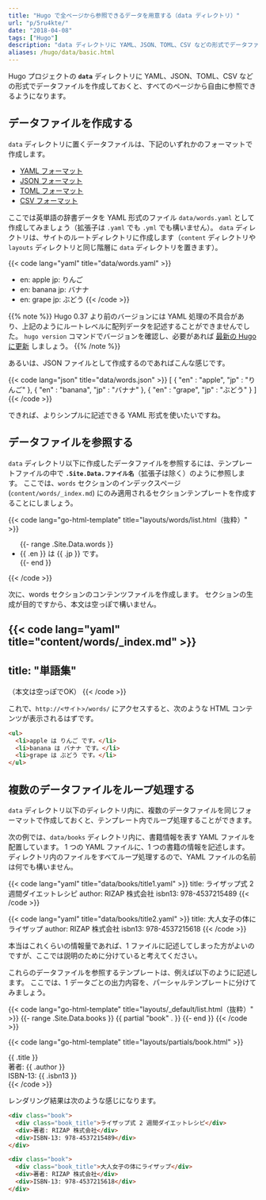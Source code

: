 ```yaml
---
title: "Hugo で全ページから参照できるデータを用意する（data ディレクトリ）"
url: "p/5ru4kte/"
date: "2018-04-08"
tags: ["Hugo"]
description: "data ディレクトリに YAML、JSON、TOML、CSV などの形式でデータファイルを作成しておくと、すべてのページから自由に参照できるようになります。"
aliases: /hugo/data/basic.html
---
```


Hugo プロジェクトの __`data`__ ディレクトリに YAML、JSON、TOML、CSV などの形式でデータファイルを作成しておくと、すべてのページから自由に参照できるようになります。

データファイルを作成する
----

`data` ディレクトリに置くデータファイルは、下記のいずれかのフォーマットで作成します。

- [YAML フォーマット](https://yaml.org/spec/)
- [JSON フォーマット](https://json-spec.readthedocs.io/)
- [TOML フォーマット](https://github.com/toml-lang/toml/)
- [CSV フォーマット](https://tools.ietf.org/html/rfc4180)

ここでは英単語の辞書データを YAML 形式のファイル `data/words.yaml` として作成してみましょう（拡張子は `.yaml` でも `.yml` でも構いません）。
`data` ディレクトリは、サイトのルートディレクトリに作成します（`content` ディレクトリや `layouts` ディレクトリと同じ階層に `data` ディレクトリを置きます）。

{{< code lang="yaml" title="data/words.yaml" >}}
- en: apple
  jp: りんご
- en: banana
  jp: バナナ
- en: grape
  jp: ぶどう
{{< /code >}}

{{% note %}}
Hugo 0.37 より前のバージョンには YAML 処理の不具合があり、上記のようにルートレベルに配列データを記述することができませんでした。
`hugo version` コマンドでバージョンを確認し、必要があれば [最新の Hugo に更新](/p/r8ufyk5/) しましょう。
{{% /note %}}

あるいは、JSON ファイルとして作成するのであればこんな感じです。

{{< code lang="json" title="data/words.json" >}}
[
  { "en" : "apple", "jp" : "りんご" },
  { "en" : "banana", "jp" : "バナナ" },
  { "en" : "grape", "jp" : "ぶどう" }
]
{{< /code >}}

できれば、よりシンプルに記述できる YAML 形式を使いたいですね。


データファイルを参照する
----

`data` ディレクトリ以下に作成したデータファイルを参照するには、テンプレートファイルの中で __`.Site.Data.ファイル名`__（拡張子は除く）のように参照します。
ここでは、`words` セクションのインデックスページ (`content/words/_index.md`) にのみ適用されるセクションテンプレートを作成することにしましょう。

{{< code lang="go-html-template" title="layouts/words/list.html（抜粋）" >}}
<ul>
  {{- range .Site.Data.words }}
  <li>{{ .en }} は {{ .jp }} です。</li>
  {{- end }}
</ul>
{{< /code >}}

次に、words セクションのコンテンツファイルを作成します。
セクションの生成が目的ですから、本文は空っぽで構いません。

{{< code lang="yaml" title="content/words/_index.md" >}}
---
title: "単語集"
---

（本文は空っぽでOK）
{{< /code >}}

これで、`http://<サイト>/words/` にアクセスすると、次のような HTML コンテンツが表示されるはずです。

```html
<ul>
  <li>apple は りんご です。</li>
  <li>banana は バナナ です。</li>
  <li>grape は ぶどう です。</li>
</ul>
```


複数のデータファイルをループ処理する
----

`data` ディレクトリ以下のディレクトリ内に、複数のデータファイルを同じフォーマットで作成しておくと、テンプレート内でループ処理することができます。

次の例では、`data/books` ディレクトリ内に、書籍情報を表す YAML ファイルを配置しています。
1 つの YAML ファイルに、1 つの書籍の情報を記述します。
ディレクトリ内のファイルをすべてループ処理するので、YAML ファイルの名前は何でも構いません。

{{< code lang="yaml" title="data/books/title1.yaml" >}}
title: ライザップ式 2 週間ダイエットレシピ
author: RIZAP 株式会社
isbn13: 978-4537215489
{{< /code >}}

{{< code lang="yaml" title="data/books/title2.yaml" >}}
title: 大人女子の体にライザップ
author: RIZAP 株式会社
isbn13: 978-4537215618
{{< /code >}}

本当はこれくらいの情報量であれば、1 ファイルに記述してしまった方がよいのですが、ここでは説明のために分けていると考えてください。

これらのデータファイルを参照するテンプレートは、例えば以下のように記述します。
ここでは、1 データごとの出力内容を、パーシャルテンプレートに分けてみましょう。

{{< code lang="go-html-template" title="layouts/_default/list.html（抜粋）" >}}
{{- range .Site.Data.books }}
  {{ partial "book" . }}
{{- end }}
{{< /code >}}

{{< code lang="go-html-template" title="layouts/partials/book.html" >}}
<div class="book">
  <div class="book_title">{{ .title }}</div>
  <div>著者: {{ .author }}</div>
  <div>ISBN-13: {{ .isbn13 }}</div>
</div>
{{< /code >}}

レンダリング結果は次のような感じになります。

```html
<div class="book">
  <div class="book_title">ライザップ式 2 週間ダイエットレシピ</div>
  <div>著者: RIZAP 株式会社</div>
  <div>ISBN-13: 978-4537215489</div>
</div>

<div class="book">
  <div class="book_title">大人女子の体にライザップ</div>
  <div>著者: RIZAP 株式会社</div>
  <div>ISBN-13: 978-4537215618</div>
</div>
```

